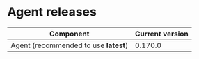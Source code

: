 # Agent releases

| Component                             | Current version |
| ------------------------------------- | --------------- |
| Agent (recommended to use **latest**) | 0.170.0         |
